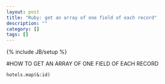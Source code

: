 ```yaml
---
layout: post
title: "Ruby: get an array of one field of each record"
description: ""
category: []
tags: []
---
```

{% include JB/setup %}

#HOW TO GET AN ARRAY OF ONE FIELD OF EACH RECORD

    hotels.map(&:id)
